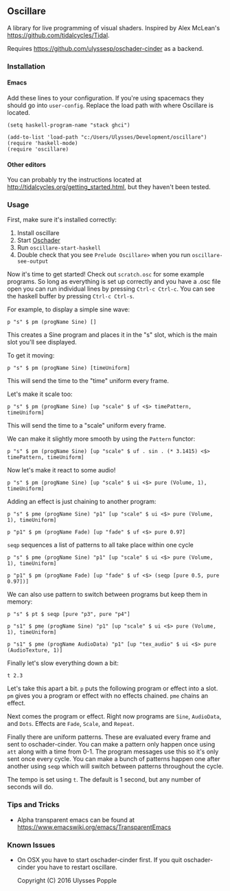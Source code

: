 ## Oscillare

A library for live programming of visual shaders. Inspired by Alex McLean's https://github.com/tidalcycles/Tidal.

Requires https://github.com/ulyssesp/oschader-cinder as a backend.

### Installation

#### Emacs

Add these lines to your configuration. If you're using spacemacs they should go into `user-config`. Replace the load path with where Oscillare is located.

```
(setq haskell-program-name "stack ghci")

(add-to-list 'load-path "c:/Users/Ulysses/Development/oscillare")
(require 'haskell-mode)
(require 'oscillare)
```

#### Other editors

You can probably try the instructions located at http://tidalcycles.org/getting_started.html, but they haven't been tested.


### Usage

First, make sure it's installed correctly:

1. Install oscillare
2. Start [Oschader](`https://github.com/ulyssesp/oschader-cinder`)
3. Run `oscillare-start-haskell`
4. Double check that you see `Prelude Oscillare>` when you run `oscillare-see-output`

Now it's time to get started! Check out `scratch.osc` for some example programs. So long as everything is set up correctly and you have a .osc file open you can run individual lines by pressing `Ctrl-c Ctrl-c`. You can see the haskell buffer by pressing `Ctrl-c Ctrl-s`.

For example, to display a simple sine wave:

`p "s" $ pm (progName Sine) []`

This creates a Sine program and places it in the "s" slot, which is the main slot you'll see displayed.


To get it moving:

`p "s" $ pm (progName Sine) [timeUniform]`

This will send the time to the "time" uniform every frame.


Let's make it scale too:

`p "s" $ pm (progName Sine) [up "scale" $ uf <$> timePattern, timeUniform]`

This will send the time to a "scale" uniform every frame.


We can make it slightly more smooth by using the `Pattern` functor:

`p "s" $ pm (progName Sine) [up "scale" $ uf . sin . (* 3.1415) <$> timePattern, timeUniform]`


Now let's make it react to some audio!

`p "s" $ pm (progName Sine) [up "scale" $ ui <$> pure (Volume, 1), timeUniform]`


Adding an effect is just chaining to another program:

```
p "s" $ pme (progName Sine) "p1" [up "scale" $ ui <$> pure (Volume, 1), timeUniform]

p "p1" $ pm (progName Fade) [up "fade" $ uf <$> pure 0.97]
```

`seqp` sequences a list of patterns to all take place within one cycle

```
p "s" $ pme (progName Sine) "p1" [up "scale" $ ui <$> pure (Volume, 1), timeUniform]

p "p1" $ pm (progName Fade) [up "fade" $ uf <$> (seqp [pure 0.5, pure 0.97])]
```

We can also use pattern to switch between programs but keep them in memory:

```
p "s" $ pt $ seqp [pure "p3", pure "p4"] 

p "s1" $ pme (progName Sine) "p1" [up "scale" $ ui <$> pure (Volume, 1), timeUniform]

p "s1" $ pme (progName AudioData) "p1" [up "tex_audio" $ ui <$> pure (AudioTexture, 1)]
```

Finally let's slow everything down a bit:

```
t 2.3
```


Let's take this apart a bit. `p` puts the following program or effect into a slot. `pm` gives you a program or effect with no effects chained. `pme` chains an effect. 

Next comes the program or effect. Right now programs are `Sine`, `AudioData`, and `Dots`. Effects are `Fade`, `Scale`, and `Repeat`.

Finally there are uniform patterns. These are evaluated every frame and sent to oschader-cinder. You can make a pattern only happen once using `att` along with a time from 0-1. The program messages use this so it's only sent once every cycle. You can make a bunch of patterns happen one after another using `seqp` which will switch between patterns throughout the cycle.

The tempo is set using `t`. The default is 1 second, but any number of seconds will do.

### Tips and Tricks

- Alpha transparent emacs can be found at https://www.emacswiki.org/emacs/TransparentEmacs

### Known Issues

- On OSX you have to start oschader-cinder first. If you quit oschader-cinder you have to restart oscillare.



    Copyright (C) 2016  Ulysses Popple
